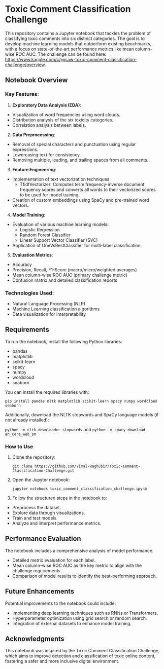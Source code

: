 # Toxic Comment Classification Challenge

This repository contains a Jupyter notebook that tackles the problem of classifying toxic comments into six distinct categories. The goal is to develop machine learning models that outperform existing benchmarks, with a focus on state-of-the-art performance metrics like mean column-wise ROC AUC. The challenge can be found here: https://www.kaggle.com/c/jigsaw-toxic-comment-classification-challenge/overview.

## Notebook Overview

### Key Features:

1. <b>Exploratory Data Analysis (EDA)</b>:
- Visualization of word frequencies using word clouds.
- Distribution analysis of the six toxicity categories.
- Correlation analysis between labels.
2. <b>Data Preprocessing</b>:

- Removal of special characters and punctuation using regular expressions.
- Lowercasing text for consistency.
- Removing multiple, leading, and trailing spaces from all comments.
3. <b>Feature Engineering</b>:
- Implementation of text vectorization techniques:
    - TfidfVectorizer: Computes term frequency-inverse document frequency scores and converts all words to their vectorized scores to be used for model training.
- Creation of custom embeddings using SpaCy and pre-trained word vectors.
4. <b>Model Training</b>:
- Evaluation of various machine learning models:
    - Logistic Regression
    - Random Forest Classifier
    - Linear Support Vector Classifier (SVC)
- Application of OneVsRestClassifier for multi-label classification.
5. <b>Evaluation Metrics</b>:
- Accuracy
- Precision, Recall, F1-Score (macro/micro/weighted averages)
- Mean column-wise ROC AUC (primary challenge metric)
- Confusion matrix and detailed classification reports

### Technologies Used:
- Natural Language Processing (NLP)
- Machine Learning classification algorithms
- Data visualization for interpretability

## Requirements
To run the notebook, install the following Python libraries:

- pandas
- matplotlib
- scikit-learn
- spacy
- numpy
- wordcloud
- seaborn

You can install the required libraries with:

`pip install pandas nltk matplotlib scikit-learn spacy numpy wordcloud seaborn`

Additionally, download the NLTK stopwords and SpaCy language models (if not already installed):

`python -m nltk.downloader stopwords` and `python -m spacy download en_core_web_sm`

### How to Use
1. Clone the repository:

    `git clone https://github.com/Vimal-Raghubir/Toxic-Comment-Classification-Challenge.git`

2. Open the Jupyter notebook:

    `jupyter notebook toxic_comment_classification_challenge.ipynb`

3. Follow the structured steps in the notebook to:
- Preprocess the dataset.
- Explore data through visualizations.
- Train and test models.
- Analyze and interpret performance metrics.

## Performance Evaluation

The notebook includes a comprehensive analysis of model performance:

- Detailed metric evaluation for each label.
- Mean column-wise ROC AUC as the key metric to align with the challenge requirements.
- Comparison of model results to identify the best-performing approach.

## Future Enhancements

Potential improvements to the notebook could include:

- Implementing deep learning techniques such as RNNs or Transformers.
- Hyperparameter optimization using grid search or random search.
- Integration of external datasets to enhance model training.

## Acknowledgments
This notebook was inspired by the Toxic Comment Classification Challenge, which aims to improve detection and classification of toxic online content, fostering a safer and more inclusive digital environment.